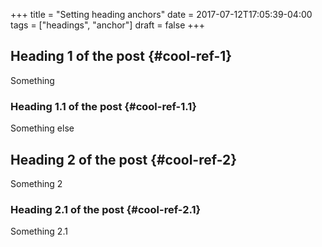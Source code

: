 +++
title = "Setting heading anchors"
date = 2017-07-12T17:05:39-04:00
tags = ["headings", "anchor"]
draft = false
+++

## Heading 1 of the post {#cool-ref-1}

Something


### Heading 1.1 of the post {#cool-ref-1.1}

Something else


## Heading 2 of the post {#cool-ref-2}

Something 2


### Heading 2.1 of the post {#cool-ref-2.1}

Something 2.1
